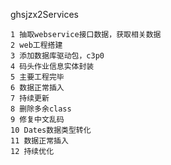 ghsjzx2Services

	1 抽取webservice接口数据，获取相关数据
	2 web工程搭建
	3 添加数据库驱动包，c3p0
	4 码头作业信息实体封装
	5 主要工程完毕
	6 数据正常插入
	7 持续更新
	8 删除多余class
	9 修复中文乱码
	10 Dates数据类型转化
	11 数据正常插入
	12 持续优化

